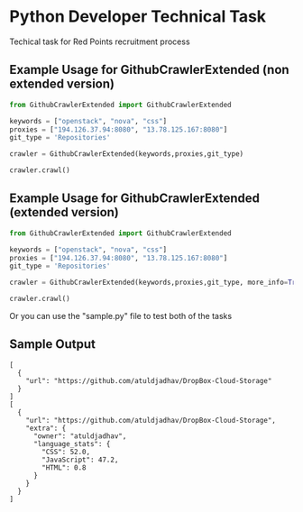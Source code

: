 # Python Developer Technical Task
Techical task for Red Points recruitment process


Example Usage for GithubCrawlerExtended (non extended version)
-------------

```python
from GithubCrawlerExtended import GithubCrawlerExtended

keywords = ["openstack", "nova", "css"]
proxies = ["194.126.37.94:8080", "13.78.125.167:8080"]
git_type = 'Repositories'

crawler = GithubCrawlerExtended(keywords,proxies,git_type)

crawler.crawl()
```

Example Usage for GithubCrawlerExtended (extended version)
-------------

```python
from GithubCrawlerExtended import GithubCrawlerExtended

keywords = ["openstack", "nova", "css"]
proxies = ["194.126.37.94:8080", "13.78.125.167:8080"]
git_type = 'Repositories'

crawler = GithubCrawlerExtended(keywords,proxies,git_type, more_info=True) #for more info pass more_info as true

crawler.crawl()
```

Or you can use the "sample.py" file to test both of the tasks

Sample Output
-------------

```
[
  {
    "url": "https://github.com/atuldjadhav/DropBox-Cloud-Storage"
  }
]
[
  {
    "url": "https://github.com/atuldjadhav/DropBox-Cloud-Storage",
    "extra": {
      "owner": "atuldjadhav",
      "language_stats": {
        "CSS": 52.0,
        "JavaScript": 47.2,
        "HTML": 0.8
      }
    }
  }
]
```
